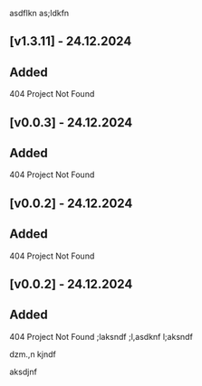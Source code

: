 asdflkn
as;ldkfn
## [v1.3.11] - 24.12.2024

## Added

404 Project Not Found
## [v0.0.3] - 24.12.2024

## Added

404 Project Not Found
## [v0.0.2] - 24.12.2024

## Added

404 Project Not Found
## [v0.0.2] - 24.12.2024

## Added

404 Project Not Found
;laksndf
;l,asdknf
l;aksndf


dzm.,n
kjndf


aksdjnf
